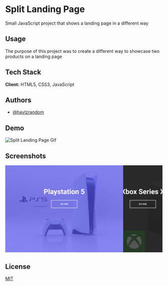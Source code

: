 # Split Landing Page

Small JavaScript project that shows a landing page in a different way

## Usage

The purpose of this project was to create a different way to showcase two
products on a landing page

## Tech Stack

**Client:** HTML5, CSS3, JavaScript

## Authors

- [@haylzrandom](https://www.github.com/haylzrandom)

## Demo

<img src="../../assets/gifs/split-landing-page.gif" alt="Split Landing Page Gif" width="600"  />

## Screenshots

<img src="../../assets/screenshots/split-landing-page.png" alt="Split Landing Page Screenshot" width="500" />

## License

[MIT](https://choosealicense.com/licenses/mit/)
